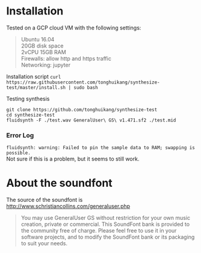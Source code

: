 # Installation
Tested on a GCP cloud VM with the following settings: <BR>
> Ubuntu 16.04 <BR>
> 20GB disk space <BR>
> 2vCPU 15GB RAM <BR>
> Firewalls: allow http and https traffic <BR>
> Networking: jupyter
  
Installation script
`curl https://raw.githubusercontent.com/tonghuikang/synthesize-test/master/install.sh | sudo bash`

Testing synthesis
```
git clone https://github.com/tonghuikang/synthesize-test
cd synthesize-test
fluidsynth -F ./test.wav GeneralUser\ GS\ v1.471.sf2 ./test.mid
```

### Error Log
`fluidsynth: warning: Failed to pin the sample data to RAM; swapping is possible.` <BR>
Not sure if this is a problem, but it seems to still work.


# About the soundfont
The source of the soundfont is http://www.schristiancollins.com/generaluser.php 
> You may use GeneralUser GS without restriction for your own music creation, private or commercial.  This SoundFont bank is provided to the community free of charge.  Please feel free to use it in your software projects, and to modify the SoundFont bank or its packaging to suit your needs.


